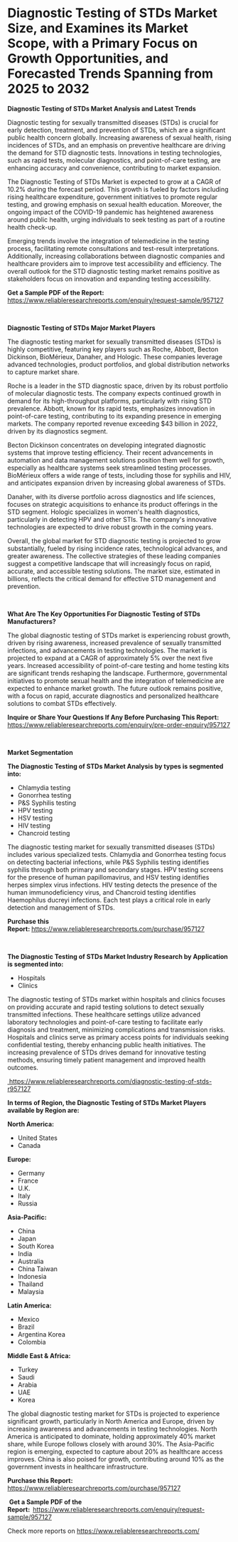<p><h1>Diagnostic Testing of STDs Market Size, and Examines its Market Scope, with a Primary Focus on Growth Opportunities, and Forecasted Trends Spanning from 2025 to 2032</h1></p><p><strong>Diagnostic Testing of STDs Market Analysis and Latest Trends</strong></p>
<p><p>Diagnostic testing for sexually transmitted diseases (STDs) is crucial for early detection, treatment, and prevention of STDs, which are a significant public health concern globally. Increasing awareness of sexual health, rising incidences of STDs, and an emphasis on preventive healthcare are driving the demand for STD diagnostic tests. Innovations in testing technologies, such as rapid tests, molecular diagnostics, and point-of-care testing, are enhancing accuracy and convenience, contributing to market expansion.</p><p>The Diagnostic Testing of STDs Market is expected to grow at a CAGR of 10.2% during the forecast period. This growth is fueled by factors including rising healthcare expenditure, government initiatives to promote regular testing, and growing emphasis on sexual health education. Moreover, the ongoing impact of the COVID-19 pandemic has heightened awareness around public health, urging individuals to seek testing as part of a routine health check-up.</p><p>Emerging trends involve the integration of telemedicine in the testing process, facilitating remote consultations and test-result interpretations. Additionally, increasing collaborations between diagnostic companies and healthcare providers aim to improve test accessibility and efficiency. The overall outlook for the STD diagnostic testing market remains positive as stakeholders focus on innovation and expanding testing accessibility.</p></p>
<p><strong>Get a Sample PDF of the Report:&nbsp;</strong> <a href="https://www.reliableresearchreports.com/enquiry/request-sample/957127?utm_campaign=2665&utm_medium=2&utm_source=Github&utm_content=ia&utm_term=03032025&utm_id=diagnostic-testing-of-stds">https://www.reliableresearchreports.com/enquiry/request-sample/957127</a></p>
<p>&nbsp;</p>
<p><strong>Diagnostic Testing of STDs Major Market Players</strong></p>
<p><p>The diagnostic testing market for sexually transmitted diseases (STDs) is highly competitive, featuring key players such as Roche, Abbott, Becton Dickinson, BioMérieux, Danaher, and Hologic. These companies leverage advanced technologies, product portfolios, and global distribution networks to capture market share.</p><p>Roche is a leader in the STD diagnostic space, driven by its robust portfolio of molecular diagnostic tests. The company expects continued growth in demand for its high-throughput platforms, particularly with rising STD prevalence. Abbott, known for its rapid tests, emphasizes innovation in point-of-care testing, contributing to its expanding presence in emerging markets. The company reported revenue exceeding $43 billion in 2022, driven by its diagnostics segment.</p><p>Becton Dickinson concentrates on developing integrated diagnostic systems that improve testing efficiency. Their recent advancements in automation and data management solutions position them well for growth, especially as healthcare systems seek streamlined testing processes. BioMérieux offers a wide range of tests, including those for syphilis and HIV, and anticipates expansion driven by increasing global awareness of STDs.</p><p>Danaher, with its diverse portfolio across diagnostics and life sciences, focuses on strategic acquisitions to enhance its product offerings in the STD segment. Hologic specializes in women's health diagnostics, particularly in detecting HPV and other STIs. The company's innovative technologies are expected to drive robust growth in the coming years.</p><p>Overall, the global market for STD diagnostic testing is projected to grow substantially, fueled by rising incidence rates, technological advances, and greater awareness. The collective strategies of these leading companies suggest a competitive landscape that will increasingly focus on rapid, accurate, and accessible testing solutions. The market size, estimated in billions, reflects the critical demand for effective STD management and prevention.</p></p>
<p>&nbsp;</p>
<p><strong>What Are The Key Opportunities For Diagnostic Testing of STDs Manufacturers?</strong></p>
<p><p>The global diagnostic testing of STDs market is experiencing robust growth, driven by rising awareness, increased prevalence of sexually transmitted infections, and advancements in testing technologies. The market is projected to expand at a CAGR of approximately 5% over the next five years. Increased accessibility of point-of-care testing and home testing kits are significant trends reshaping the landscape. Furthermore, governmental initiatives to promote sexual health and the integration of telemedicine are expected to enhance market growth. The future outlook remains positive, with a focus on rapid, accurate diagnostics and personalized healthcare solutions to combat STDs effectively.</p></p>
<p><strong>Inquire or Share Your Questions If Any Before Purchasing This Report:</strong> <a href="https://www.reliableresearchreports.com/enquiry/pre-order-enquiry/957127?utm_campaign=2665&utm_medium=2&utm_source=Github&utm_content=ia&utm_term=03032025&utm_id=diagnostic-testing-of-stds">https://www.reliableresearchreports.com/enquiry/pre-order-enquiry/957127</a></p>
<p>&nbsp;</p>
<p><strong>Market Segmentation</strong></p>
<p><strong>The Diagnostic Testing of STDs Market Analysis by types is segmented into:</strong></p>
<p><ul><li>Chlamydia testing</li><li>Gonorrhea testing</li><li>P&S Syphilis testing</li><li>HPV testing</li><li>HSV testing</li><li>HIV testing</li><li>Chancroid testing</li></ul></p>
<p><p>The diagnostic testing market for sexually transmitted diseases (STDs) includes various specialized tests. Chlamydia and Gonorrhea testing focus on detecting bacterial infections, while P&S Syphilis testing identifies syphilis through both primary and secondary stages. HPV testing screens for the presence of human papillomavirus, and HSV testing identifies herpes simplex virus infections. HIV testing detects the presence of the human immunodeficiency virus, and Chancroid testing identifies Haemophilus ducreyi infections. Each test plays a critical role in early detection and management of STDs.</p></p>
<p><strong>Purchase this Report:&nbsp;</strong><a href="https://www.reliableresearchreports.com/purchase/957127?utm_campaign=2665&utm_medium=2&utm_source=Github&utm_content=ia&utm_term=03032025&utm_id=diagnostic-testing-of-stds">https://www.reliableresearchreports.com/purchase/957127</a></p>
<p>&nbsp;</p>
<p><strong>The Diagnostic Testing of STDs Market Industry Research by Application is segmented into:</strong></p>
<p><ul><li>Hospitals</li><li>Clinics</li></ul></p>
<p><p>The diagnostic testing of STDs market within hospitals and clinics focuses on providing accurate and rapid testing solutions to detect sexually transmitted infections. These healthcare settings utilize advanced laboratory technologies and point-of-care testing to facilitate early diagnosis and treatment, minimizing complications and transmission risks. Hospitals and clinics serve as primary access points for individuals seeking confidential testing, thereby enhancing public health initiatives. The increasing prevalence of STDs drives demand for innovative testing methods, ensuring timely patient management and improved health outcomes.</p></p>
<p><a href="https://www.reliableresearchreports.com/diagnostic-testing-of-stds-r957127?utm_campaign=2665&utm_medium=2&utm_source=Github&utm_content=ia&utm_term=03032025&utm_id=diagnostic-testing-of-stds">&nbsp;https://www.reliableresearchreports.com/diagnostic-testing-of-stds-r957127</a></p>
<p><strong>In terms of Region, the Diagnostic Testing of STDs Market Players available by Region are:</strong></p>
<p>
    <p> <strong> North America: </strong>
        <ul>
            <li>United States</li>
            <li>Canada</li>
        </ul>
        </p> 
    <p> <strong> Europe: </strong>
        <ul>
            <li>Germany</li>
            <li>France</li>
            <li>U.K.</li>
            <li>Italy</li>
            <li>Russia</li>
        </ul>
        </p> 
    <p> <strong> Asia-Pacific: </strong>
        <ul>
            <li>China</li>
            <li>Japan</li>
            <li>South Korea</li>
            <li>India</li>
            <li>Australia</li>
            <li>China Taiwan</li>
            <li>Indonesia</li>
            <li>Thailand</li>
            <li>Malaysia</li>
        </ul>
        </p> 
    <p> <strong> Latin America: </strong>
        <ul>
            <li>Mexico</li>
            <li>Brazil</li>
            <li>Argentina Korea</li>
            <li>Colombia</li>
        </ul>
        </p> 
    <p> <strong> Middle East & Africa: </strong>
        <ul>
            <li>Turkey</li>
            <li>Saudi</li>
            <li>Arabia</li>
            <li>UAE</li>
            <li>Korea</li>
        </ul>
    </p>
    </p>
<p><p>The global diagnostic testing market for STDs is projected to experience significant growth, particularly in North America and Europe, driven by increasing awareness and advancements in testing technologies. North America is anticipated to dominate, holding approximately 40% market share, while Europe follows closely with around 30%. The Asia-Pacific region is emerging, expected to capture about 20% as healthcare access improves. China is also poised for growth, contributing around 10% as the government invests in healthcare infrastructure.</p></p>
<p><strong>Purchase this Report: </strong><a href="https://www.reliableresearchreports.com/purchase/957127?utm_campaign=2665&utm_medium=2&utm_source=Github&utm_content=ia&utm_term=03032025&utm_id=diagnostic-testing-of-stds">https://www.reliableresearchreports.com/purchase/957127</a></p>
<p>&nbsp;<strong>Get a Sample PDF of the Report:&nbsp;&nbsp;</strong><a href="https://www.reliableresearchreports.com/enquiry/request-sample/957127?utm_campaign=2665&utm_medium=2&utm_source=Github&utm_content=ia&utm_term=03032025&utm_id=diagnostic-testing-of-stds">https://www.reliableresearchreports.com/enquiry/request-sample/957127</a></p>
<p><strong></strong></p>
<p>Check more reports on <a href="https://www.reliableresearchreports.com/?utm_campaign=2665&utm_medium=2&utm_source=Github&utm_content=ia&utm_term=03032025&utm_id=diagnostic-testing-of-stds">https://www.reliableresearchreports.com/</a></p>